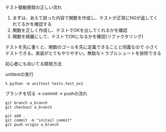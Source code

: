 テスト駆動開発の正しい流れ
1. まずは、あえて誤った内容で関数を作成し、テストが正常にNGが返してくれてるかを確認する
2. 関数を正しく作成し、テストでOKを出してくれるかを確認
3. 関数を綺麗にして、テストでOKになるかを確認(リファクタリング)

テストを先に書くと、関数のゴールを先に定義できることと同義なので
小さくテストできる。実装がとてもやりやすい。無駄なトラブルシュートを排除できる

初心者にも向いてる開発方法


unittestの実行
```
% python -m unittest tests.test_ex1
```

ブランチを切る -> commit -> pushの流れ

```
git branch a_branch
git checkout a_branch

git add .
git commit -m "initail commit"
git push origin a_branch
```
